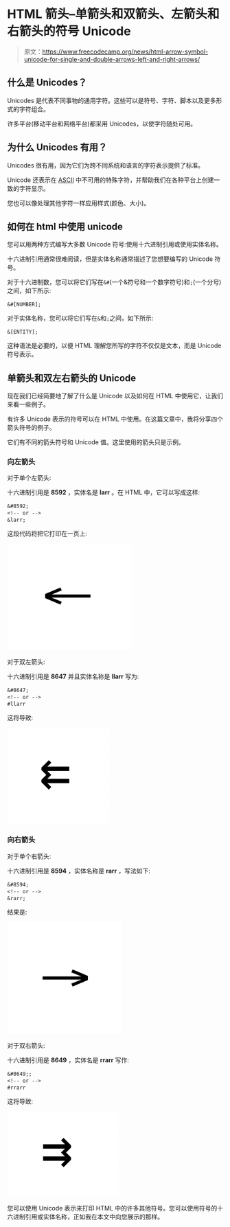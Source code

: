 # HTML 箭头–单箭头和双箭头、左箭头和右箭头的符号 Unicode

> 原文：<https://www.freecodecamp.org/news/html-arrow-symbol-unicode-for-single-and-double-arrows-left-and-right-arrows/>

## 什么是 Unicodes？

Unicodes 是代表不同事物的通用字符。这些可以是符号、字符、脚本以及更多形式的字符组合。

许多平台(移动平台和网络平台)都采用 Unicodes，以使字符随处可用。

## 为什么 Unicodes 有用？

Unicodes 很有用，因为它们为跨不同系统和语言的字符表示提供了标准。

Unicode 还表示在 [ASCII](https://en.wikipedia.org/wiki/ASCII) 中不可用的特殊字符，并帮助我们在各种平台上创建一致的字符显示。

您也可以像处理其他字符一样应用样式(颜色、大小)。

## 如何在 html 中使用 unicode

您可以用两种方式编写大多数 Unicode 符号:使用十六进制引用或使用实体名称。

十六进制引用通常很难阅读，但是实体名称通常描述了您想要编写的 Unicode 符号。

对于十六进制数，您可以将它们写在`&#`(一个&符号和一个数字符号)和`;`(一个分号)之间，如下所示:

```
&#[NUMBER]; 
```

对于实体名称，您可以将它们写在`&`和`;`之间，如下所示:

```
&[ENTITY]; 
```

这种语法是必要的，以便 HTML 理解您所写的字符不仅仅是文本，而是 Unicode 符号表示。

## 单箭头和双左右箭头的 Unicode

现在我们已经简要地了解了什么是 Unicode 以及如何在 HTML 中使用它，让我们来看一些例子。

有许多 Unicode 表示的符号可以在 HTML 中使用。在这篇文章中，我将分享四个箭头符号的例子。

它们有不同的箭头符号和 Unicode 值。这里使用的箭头只是示例。

### 向左箭头

对于单个左箭头:

十六进制引用是 **8592** ，实体名是 **larr** 。在 HTML 中，它可以写成这样:

```
&#8592;
<!-- or -->
&larr; 
```

这段代码将把它打印在一页上:

![image-100](img/558a8d87c978a99bf4448d262d26cb4c.png)

对于双左箭头:

十六进制引用是 **8647** 并且实体名称是 **llarr** 写为:

```
&#8647;
<!-- or -->
#llarr 
```

这将导致:

![image-99](img/a6318904a4c184074654f34020bff8d1.png)

### 向右箭头

对于单个右箭头:

十六进制引用是 **8594** ，实体名称是 **rarr** ，写法如下:

```
&#8594;
<!-- or -->
&rarr; 
```

结果是:

![image-98](img/10faafe7a04bcfbee9c9e34612e2f46c.png)

对于双右箭头:

十六进制引用是 **8649** ，实体名是 **rrarr** 写作:

```
&#8649;;
<!-- or -->
#rrarr 
```

这将导致:

![image-101](img/ffd315774618361f6933cdbaf07240a8.png)

您可以使用 Unicode 表示来打印 HTML 中的许多其他符号。您可以使用符号的十六进制引用或实体名称，正如我在本文中向您展示的那样。